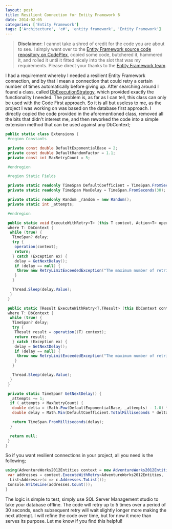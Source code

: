 ```yaml
---
layout: post
title: Resilient Connection for Entity Framework 6
date: 2014-02-05
categories: ['Entity Framework']
tags: ['Architecture', 'c#', 'entity framework', 'Entity Framework']
---
```


> **Disclaimer**: I cannot take a shred of credit for the code you are about to see. I simply went over to the [Entity Framework source code repository on CodePlex](http://entityframework.codeplex.com/SourceControl/latest 'Entity Framework'), copied some code, butchered it, hammered it, and rolled it until it fitted nicely into the slot that was my requirements. Please direct your thanks to the [Entity Framework team](http://entityframework.codeplex.com/team/view 'Entity Framework Team').

I had a requirement whereby I needed a resilient Entity Framework connection, and by that I mean a connection that could retry a certain number of times automatically before giving up. After searching around I found a class, called [DbExecutionStrategy](http://entityframework.codeplex.com/SourceControl/latest#src/EntityFramework/Infrastructure/DbExecutionStrategy.cs 'DbExecutionStrategy'), which provided exactly the functionality I needed. The problem is, as far as I can tell, this class can only be used with the Code First approach. So it is all but useless to me, as the project I was working on was based on the database first approach. I directly copied the code provided in the aforementioned class, removed all the bits that didn't interest me, and then reworked the code into a simple extension method that can be used against any DbContext;

```csharp
public static class Extensions {
 #region Constants

 private const double DefaultExponentialBase = 2;
 private const double DefaultRandomFactor = 1.1;
 private const int MaxRetryCount = 5;

 #endregion

 #region Static Fields

 private static readonly TimeSpan DefaultCoefficient = TimeSpan.FromSeconds(1);
 private static readonly TimeSpan MaxDelay = TimeSpan.FromSeconds(30);

 private static readonly Random _random = new Random();
 private static int _attempts;

 #endregion

 public static void ExecuteWithRetry<T> (this T context, Action<T> operation)
 where T: DbContext {
  while (true) {
   TimeSpan? delay;
   try {
    operation(context);
    return;
   } catch (Exception ex) {
    delay = GetNextDelay();
    if (delay == null) {
     throw new RetryLimitExceededException("The maximum number of retries has been reached", ex);
    }
   }

   Thread.Sleep(delay.Value);
  }
 }

 public static TResult ExecuteWithRetry<T,TResult> (this DbContext context, Func<T,TResult> operation)
 where T: DbContext {
  while (true) {
   TimeSpan? delay;
   try {
    TResult result = operation((T) context);
    return result;
   } catch (Exception ex) {
    delay = GetNextDelay();
    if (delay == null) {
     throw new RetryLimitExceededException("The maximum number of retries has been reached", ex);
    }
   }

   Thread.Sleep(delay.Value);
  }
 }

 private static TimeSpan? GetNextDelay() {
  _attempts += 1;
  if (_attempts < MaxRetryCount) {
   double delta = (Math.Pow(DefaultExponentialBase, _attempts) - 1.0) * (1.0 + _random.NextDouble() * (DefaultRandomFactor - 1.0));
   double delay = Math.Min(DefaultCoefficient.TotalMilliseconds * delta, MaxDelay.TotalMilliseconds);

   return TimeSpan.FromMilliseconds(delay);
  }

  return null;
 }
}
```

So if you want resilient connections in your project, all you need is the following;

```csharp
using(AdventureWorks2012Entities context = new AdventureWorks2012Entities()) {
 var addresses = context.ExecuteWithRetry<AdventureWorks2012Entities,
  List<Address>>(c => c.Addresses.ToList());
 Console.WriteLine(addresses.Count());
}
```

The logic is simple to test, simply use SQL Server Management studio to take your database offline. The code will retry up to 5 times over a period of 30 seconds, each subsequent retry will wait slightly longer more making the next attempt. I will refine the code over time, but for now it more than serves its purpose. Let me know if you find this helpful!
